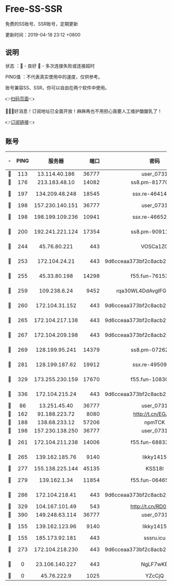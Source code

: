 # Free-SS-SSR

免费的SS账号、SSR账号，定期更新

更新时间：2019-04-18 23:12 +0800

## 说明

状态     ：🙂 - 良好 🙁 - 多次连接失败或连接超时

PING值   ：不代表真实使用中的速度，仅供参考。

账号兼容SS、SSR，你可以自由在两个软件中使用。

👉[扫码页面](https://liesauer.github.io/Free-SS-SSR/)👈

🎉🎉🎉好消息！订阅地址已全面开放！麻麻再也不用担心我要人工维护酸酸乳了！

👉[订阅链接](https://www.liesauer.net/yogurt/subscribe?ACCESS_TOKEN=DAYxR3mMaZAsaqUb)👈

## 账号

|-|PING|服务器|端口|密码|加密方式|区域|
|:----:|:----:|:-----:|-----:|:----:|:----:|:----:|
|🙂|113|13.114.40.186|36777|user_0731|chacha20|JP|
|🙂|176|213.183.48.10|14082|ss8.pm-81770176|rc4-md5|RU|
|🙂|197|134.209.48.248|18545|ssx.re-46414976|aes-256-cfb|US|
|🙂|198|157.230.140.151|36777|user_0731|chacha20|US|
|🙂|198|198.199.109.236|10941|ssx.re-46652544|aes-256-cfb|US|
|🙂|200|192.241.221.124|17354|ss8.pm-90911849|aes-256-cfb|US|
|🙂|244|45.76.80.221|443|VOSCa1ZG|aes-256-cfb|DE|
|🙂|253|172.104.24.21|443|9d6cceaa373bf2c8acb22e60b6a58be6|aes-256-cfb|US|
|🙂|255|45.33.80.198|14298|f55.fun-76153694|aes-256-cfb|US|
|🙂|259|109.238.6.24|9452|rqa30WL4DdAvgIFG6Fs3znzTa|aes-256-cfb|FR|
|🙂|260|172.104.31.152|443|9d6cceaa373bf2c8acb22e60b6a58be6|aes-256-cfb|US|
|🙂|265|172.104.217.138|443|9d6cceaa373bf2c8acb22e60b6a58be6|aes-256-cfb|US|
|🙂|267|172.104.209.198|443|9d6cceaa373bf2c8acb22e60b6a58be6|aes-256-cfb|US|
|🙂|269|128.199.95.241|14379|ss8.pm-07262582|aes-256-cfb|SG|
|🙂|281|128.199.187.62|19912|ssx.re-49509781|aes-256-cfb|SG|
|🙂|329|173.255.230.159|17670|f55.fun-10830898|aes-256-cfb|US|
|🙂|336|172.104.215.24|443|9d6cceaa373bf2c8acb22e60b6a58be6|aes-256-cfb|US|
|🙂|86|13.251.45.40|36777|user_0731|chacha20|SG|
|🙂|162|91.188.223.72|8080|http://t.cn/EGJIyrl|rc4-md5|RU|
|🙂|188|138.68.233.12|57206|npmTCK|rc4-md5|US|
|🙂|198|157.230.138.250|36777|user_0731|chacha20|US|
|🙂|261|172.104.211.238|14006|f55.fun-68833628|aes-256-cfb|US|
|🙂|265|139.162.185.76|9140|likky1415|aes-256-cfb|DE|
|🙂|277|155.138.225.144|45135|KSS18l|rc4-md5|US|
|🙂|279|139.162.1.34|11854|f55.fun-06465313|aes-256-cfb|SG|
|🙂|286|172.104.218.41|443|9d6cceaa373bf2c8acb22e60b6a58be6|aes-256-cfb|US|
|🙂|329|104.167.101.49|543|http://t.cn/RD0D7sx|rc4-md5|CA|
|🙂|390|149.248.63.114|36777|user_0731|chacha20|CA|
|🙁|155|139.162.123.96|9140|likky1415|aes-256-cfb|JP|
|🙁|155|185.173.92.181|443|sssru.icu|rc4-md5|RU|
|🙁|273|172.104.218.230|443|9d6cceaa373bf2c8acb22e60b6a58be6|aes-256-cfb|US|
|🙁|0|23.106.140.227|443|NgLF7wKB|aes-256-cfb|US|
|🙁|0|45.76.222.9|1025|YZcCjQ|rc4-md5|JP|
